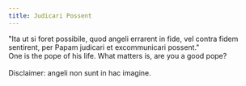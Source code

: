 ```yaml
---
title: Judicari Possent
---
```

"Ita ut si foret possibile, quod angeli errarent in fide, vel contra fidem sentirent, per Papam judicari et excommunicari possent."<br>
One is the pope of his life. What matters is, are you a good pope?<br>
<br>
Disclaimer: angeli non sunt in hac imagine.